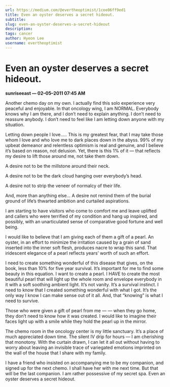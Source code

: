 ```yaml
---
url: https://medium.com/@evertheoptimist/1cee06ff9ed1
title: Even an oyster deserves a secret hideout.
subtitle: 
slug: even-an-oyster-deserves-a-secret-hideout
description: 
tags: cancer
author: Hyeon Lee
username: evertheoptimist
---
```


# Even an oyster deserves a secret hideout.

**sunriseeast — 02–05–2011 07:45 AM**

Another chemo day on my own. I actually find this solo experience very peaceful and enjoyable. In that oncology wing, I am NORMAL. Everybody knows why I am there, and I don’t need to explain anything. I don’t need to reassure anybody. I don’t need to feel like I am letting down anyone with my situation.

Letting down people I love….. This is my greatest fear, that I may take those whom I love and who love me to dark places down in the abyss. 99% of my upbeat demeanor and relentless optimism is real and genuine, and I believe it’s based on reason, not delusion. Yet, there is this 1% of it — that reflects my desire to lift those around me, not take them down.

A desire not to be the millstone around their neck.

A desire not to be the dark cloud hanging over everybody’s head.

A desire not to strip the veneer of normalcy of their life.

And, more than anything else… A desire not remind them of the burial ground of life’s thwarted ambition and curtailed aspirations.

I am starting to have visitors who come to comfort me and leave uplifted and callers who were terrified of my condition and hang up inspired, and possibly, with an unarticulated sense of comparative good fortune and well being.

I would like to believe that I am giving each of them a gift of a pearl. An oyster, in an effort to minimize the irritation caused by a grain of sand inserted into the inner soft flesh, produces nacre to wrap this sand. That iridescent elegance of a pearl reflects years’ worth of such an effort.

I need to create something wonderful of this disease that gives, on the book, less than 10% for five year survival. It’s important for me to find some beauty in this equation. I want to create a pearl. I HAVE to create the most beautiful pearl that will light up the whole room and envelope everybody in it with a soft soothing ambient light. It’s not vanity. It’s a survival instinct. I need to know that I created something wonderful with what I got. It’s the only way I know I can make sense out of it all. And, that “knowing” is what I need to survive.

Those who were given a gift of pearl from me — — when they go home, they don’t need to know how it was created. I would like to imagine their faces light up with a smile while they hold the pearl up in the mirror.

The chemo room in the oncology center is my little sanctuary. It’s a place of much appreciated down time. The silent IV drip for hours — I am cherishing that monotony. With the curtain drawn, I can let it all out without having to worry about leaving an invisible trace of variegated emotions imprinted on the wall of the house that I share with my family.

I have a friend who insisted on accompanying me to be my companion, and signed up for the next chemo. I shall have her with me next time. But that will be the last companion. I am rather possessive of my secret spa. Even an oyster deserves a secret hideout.


